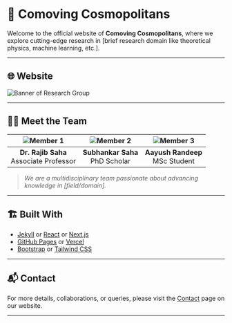 
# 🧪 Comoving Cosmopolitans

Welcome to the official website of **Comoving Cosmopolitans**, where we explore cutting-edge research in [brief research domain like theoretical physics, machine learning, etc.].

---

## 🌐 Website


![Banner of Research Group](https://via.placeholder.com/1200x300.png?text=Research+Group+Banner)

---

## 👨‍🔬 Meet the Team

| ![Member 1](https://via.placeholder.com/150) | ![Member 2](https://via.placeholder.com/150) | ![Member 3](https://via.placeholder.com/150) |
|:--:|:--:|:--:|
| **Dr. Rajib Saha** <br> Associate Professor | **Subhankar Saha** <br> PhD Scholar | **Aayush Randeep** <br> MSc Student |

> _We are a multidisciplinary team passionate about advancing knowledge in [field/domain]._


---

## 🏗️ Built With

- [Jekyll](https://jekyllrb.com/) or [React](https://reactjs.org/) or [Next.js](https://nextjs.org/)
- [GitHub Pages](https://pages.github.com/) or [Vercel](https://vercel.com/)
- [Bootstrap](https://getbootstrap.com/) or [Tailwind CSS](https://tailwindcss.com/)

---

## 📬 Contact

For more details, collaborations, or queries, please visit the [Contact](https://yourgroupname.github.io/contact) page on our website.

---
